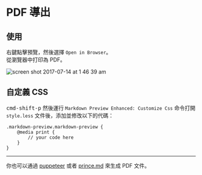 # PDF 導出  
## 使用
右鍵點擊預覽，然後選擇 `Open in Browser`。    
從瀏覽器中打印為 PDF。

![screen shot 2017-07-14 at 1 46 39 am](https://user-images.githubusercontent.com/1908863/28201366-536dbc0a-6836-11e7-866f-db9a5d12de16.png)

## 自定義 CSS
<kbd>cmd-shift-p</kbd> 然後運行 `Markdown Preview Enhanced: Customize Css` 命令打開 `style.less` 文件後，添加並修改以下的代碼：    

```less
.markdown-preview.markdown-preview {
    @media print {
        // your code here
    }
}
```

---  

你也可以通過 [puppeteer](zh-tw/puppeteer.md) 或者 [prince.md](zh-tw/prince.md) 來生成 PDF 文件。